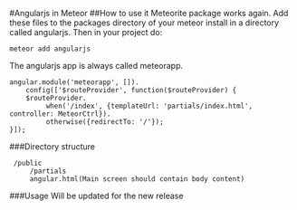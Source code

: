 #Angularjs in Meteor
##How to use it
Meteorite package works again.
Add these files to the packages directory of your meteor install in a directory called angularjs. Then in your project do:

    meteor add angularjs
    
    
The angularjs app is always called meteorapp.

    angular.module('meteorapp', []).
        config(['$routeProvider', function($routeProvider) {
        $routeProvider.
             when('/index', {templateUrl: 'partials/index.html',   controller: MeteorCtrl}).
             otherwise({redirectTo: '/'});
    }]);
###Directory structure

     /public
         /partials
         angular.html(Main screen should contain body content)

###Usage
Will be updated for the new release